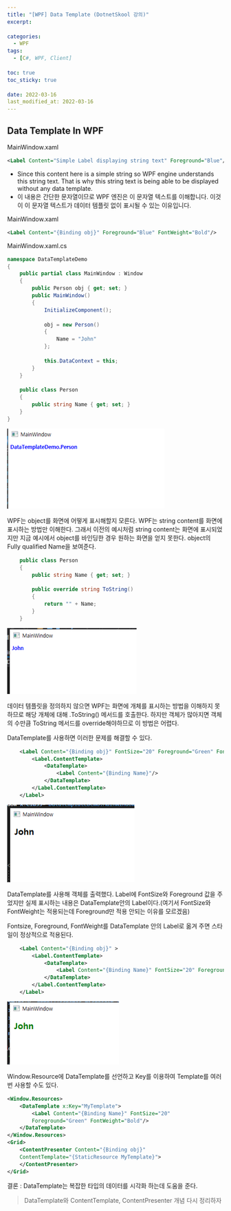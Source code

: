 ```yaml
---
title: "[WPF] Data Template (DotnetSkool 강의)"
excerpt:

categories:
  - WPF
tags:
  - [C#, WPF, Client]

toc: true
toc_sticky: true

date: 2022-03-16
last_modified_at: 2022-03-16
---
```


## Data Template In WPF

MainWindow.xaml

```xml
<Label Content="Simple Label displaying string text" Foreground="Blue"/>
```

- Since this content here is a simple string so WPF engine understands this string text. That is why this string text is being able to be displayed without any data template.
- 이 내용은 간단한 문자열이므로 WPF 엔진은 이 문자열 텍스트를 이해합니다. 이것이 이 문자열 텍스트가 데이터 템플릿 없이 표시될 수 있는 이유입니다.

MainWindow.xaml

```xml
<Label Content="{Binding obj}" Foreground="Blue" FontWeight="Bold"/>
```

MainWindow.xaml.cs

```cs
namespace DataTemplateDemo
{
    public partial class MainWindow : Window
    {
        public Person obj { get; set; }
        public MainWindow()
        {
            InitializeComponent();

            obj = new Person()
            {
                Name = "John"
            };

            this.DataContext = this;
        }
    }

    public class Person
    {
        public string Name { get; set; }
    }
}
```

![](2022-03-20-21-59-46.png)

WPF는 object를 화면에 어떻게 표시해할지 모른다. WPF는 string content를 화면에 표시하는 방법만 이해한다. 그래서 이전의 예시처럼 string content는 화면에 표시되었지만 지금 예시에서 object를 바인딩한 경우 원하는 화면을 얻지 못한다. object의 Fully qualified Name을 보여준다.

```cs
    public class Person
    {
        public string Name { get; set; }

        public override string ToString()
        {
            return "" + Name;
        }
    }
```

![](2022-03-20-23-44-38.png)

데이터 템플릿을 정의하지 않으면 WPF는 화면에 개체를 표시하는 방법을 이해하지 못하므로 해당 개체에 대해 .ToString() 메서드를 호출한다. 하지만 객체가 많아지면 객체의 수만큼 ToString 메서드를 override해야하므로 이 방법은 어렵다.

DataTemplate를 사용하면 이러한 문제를 해결할 수 있다.

```xml
    <Label Content="{Binding obj}" FontSize="20" Foreground="Green" FontWeight="Bold">
        <Label.ContentTemplate>
            <DataTemplate>
                <Label Content="{Binding Name}"/>
            </DataTemplate>
        </Label.ContentTemplate>
    </Label>
```

![](2022-03-22-23-40-29.png)

DataTemplate를 사용해 객체를 출력했다. Label에 FontSize와 Foreground 값을 주었지만 실제 표시하는 내용은 DataTemplate안의 Label이다.(여기서 FontSize와 FontWeight는 적용되는데 Foreground만 적용 안되는 이유를 모르겠음)

Fontsize, Foreground, FontWeight를 DataTemplate 안의 Label로 옮겨 주면 스타일이 정상적으로 적용된다.

```xml
    <Label Content="{Binding obj}" >
        <Label.ContentTemplate>
            <DataTemplate>
                <Label Content="{Binding Name}" FontSize="20" Foreground="Green" FontWeight="Bold"/>
            </DataTemplate>
        </Label.ContentTemplate>
    </Label>
```

![](2022-03-22-23-46-50.png)

Window.Resource에 DataTemplate를 선언하고 Key를 이용하여 Template를 여러번 사용할 수도 있다.

```xml
<Window.Resources>
    <DataTemplate x:Key="MyTemplate">
        <Label Content="{Binding Name}" FontSize="20"
        Foreground="Green" FontWeight="Bold"/>
    </DataTemplate>
</Window.Resources>
<Grid>
    <ContentPresenter Content="{Binding obj}"
    ContentTemplate="{StaticResource MyTemplate}">
    </ContentPresenter>
</Grid>
```

결론 : DataTemplate는 복잡한 타입의 데이터를 시각화 하는데 도움을 준다.

> DataTemplate와 ContentTemplate, ContentPresenter 개념 다시 정리하자
